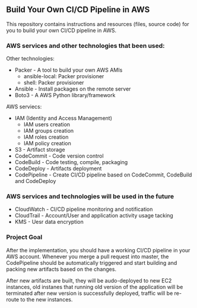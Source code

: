 ## Build Your Own CI/CD Pipeline in AWS

This repository contains instructions and resources (files, source code) for you to build your own CI/CD pipeline in AWS.

### AWS services and other technologies that been used:
Other technologies:
* Packer - A tool to build your own AWS AMIs
  * ansible-local: Packer provisioner
  * shell: Packer provisioner
* Ansible - Install packages on the remote server
* Boto3 - A AWS Python library/framework

AWS serviecs:
* IAM (Identity and Access Management)
  * IAM users creation
  * IAM groups creation
  * IAM roles creation
  * IAM policy creation
* S3 - Artifact storage
* CodeCommit - Code version control
* CodeBuild - Code testing, compile, packaging
* CodeDeploy - Artifacts deployment
* CodePipeline - Create CI/CD pipeline based on CodeCommit, CodeBuild and CodeDeploy

### AWS services and technologies will be used in the future
* CloudWatch - CI/CD pipeline monitoring and notification
* CloudTrail - Account/User and application activity usage tacking
* KMS - Uesr data encryption

### Project Goal
After the implementation, you should have a working CI/CD pipeline in your AWS account. Whenever you merge a pull request into master, the CodePipeline should be automatically triggered and start building and packing new artifacts based on the changes. 

After new artifacts are built, they will be audo-deployed to new EC2 instances, old instanes that running old version of the application will be terminated after new version is successfully deployed, traffic will be re-route to the new instances.